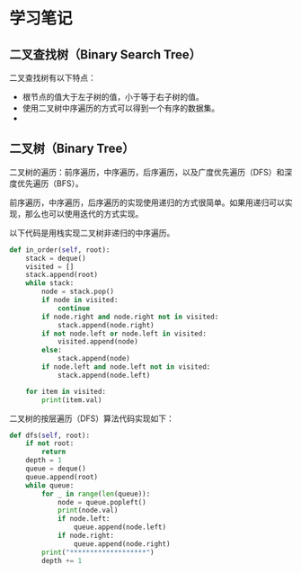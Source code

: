 # 学习笔记
## 二叉查找树（Binary Search Tree）
二叉查找树有以下特点：
* 根节点的值大于左子树的值，小于等于右子树的值。
* 使用二叉树中序遍历的方式可以得到一个有序的数据集。
* 
## 二叉树（Binary Tree）

二叉树的遍历：前序遍历，中序遍历，后序遍历，以及广度优先遍历（DFS）和深度优先遍历（BFS）。

前序遍历，中序遍历，后序遍历的实现使用递归的方式很简单。如果用递归可以实现，那么也可以使用迭代的方式实现。

以下代码是用栈实现二叉树非递归的中序遍历。

```python
def in_order(self, root):
    stack = deque()
    visited = []
    stack.append(root)
    while stack:
        node = stack.pop()
        if node in visited:
            continue
        if node.right and node.right not in visited:
            stack.append(node.right)
        if not node.left or node.left in visited:
            visited.append(node)
        else:
            stack.append(node)
        if node.left and node.left not in visited:
            stack.append(node.left)

    for item in visited:
        print(item.val)
```

二叉树的按层遍历（DFS）算法代码实现如下：

```python
def dfs(self, root):
    if not root:
        return
    depth = 1
    queue = deque()
    queue.append(root)
    while queue:
        for _ in range(len(queue)):
            node = queue.popleft()
            print(node.val)
            if node.left:
                queue.append(node.left)
            if node.right:
                queue.append(node.right)
        print("*******************")
        depth += 1
```

